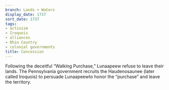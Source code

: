 ```yaml
---
branch: Lands + Waters
display_date: 1737
sort_date: 1737
tags:
- activism
- Iroquois
- alliances
- Ohio Country
- colonial governments
title: Concession
---
```


Following the deceitful “Walking Purchase,” Lunaapeew refuse to leave their lands. The Pennsylvania government recruits the Haudenosaunee (later called Iroquois) to persuade Lunaapeewto honor the “purchase” and leave the territory.